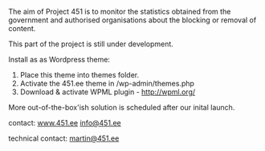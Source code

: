 The aim of Project 451 is to monitor the statistics obtained from the government and authorised organisations about the blocking or removal of content.

This part of the project is still under development.

Install as as Wordpress theme:
1. Place this theme into themes folder. 
2. Activate the 451.ee theme in /wp-admin/themes.php
3. Download & activate WPML plugin - http://wpml.org/

More out-of-the-box'ish solution is scheduled after our inital launch.

contact: 
www.451.ee
info@451.ee

technical contact:
martin@451.ee
